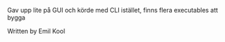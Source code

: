 Gav upp lite på GUI och körde med CLI istället, finns flera executables att bygga

Written by Emil Kool

